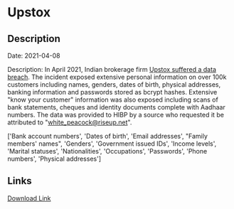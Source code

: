 # Upstox

## Description

Date: 2021-04-08

Description:
In April 2021, Indian brokerage firm <a href="https://www.hackread.com/shinyhunters-broker-firm-upstox-database-leak/" target="_blank" rel="noopener">Upstox suffered a data breach</a>. The incident exposed extensive personal information on over 100k customers including names, genders, dates of birth, physical addresses, banking information and passwords stored as bcrypt hashes. Extensive &quot;know your customer&quot; information was also exposed including scans of bank statements, cheques and identity documents complete with Aadhaar numbers. The data was provided to HIBP by a source who requested it be attributed to &quot;white_peacock@riseup.net&quot;.


['Bank account numbers', 'Dates of birth', 'Email addresses', "Family members' names", 'Genders', 'Government issued IDs', 'Income levels', 'Marital statuses', 'Nationalities', 'Occupations', 'Passwords', 'Phone numbers', 'Physical addresses']

## Links

[Download Link](https://link-to.net/1229997/158.52120063615305/dynamic/?r=aHR0cHM6Ly93d3cubWVkaWFmaXJlLmNvbS92aWV3L0xwd25jSXJhbHFGeXJIVi91cHN0b3guY29tL2ZpbGU=)
